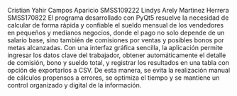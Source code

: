 Cristian Yahir Campos Aparicio SMSS109222
Lindys Arely Martinez Herrera SMSS170822
El programa desarrollado con PyQt5 resuelve la necesidad de calcular de forma rápida y confiable el sueldo mensual de los vendedores en pequeños y medianos negocios, donde el pago no solo depende de un salario base, sino también de comisiones por ventas y posibles bonos por metas alcanzadas. Con una interfaz gráfica sencilla, la aplicación permite ingresar los datos clave del trabajador, obtener automáticamente el detalle de comisión, bono y sueldo total, y registrar los resultados en una tabla con opción de exportarlos a CSV. De esta manera, se evita la realización manual de cálculos propensos a errores, se optimiza el tiempo y se mantiene un control organizado y digital de la información.
